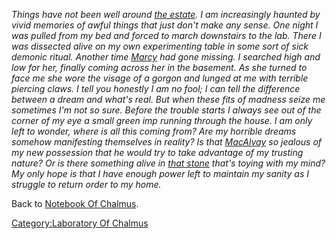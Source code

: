 *Things have not been well around [the
estate](:Category:Laboratory_Of_Chalmus "wikilink"). I am increasingly
haunted by vivid memories of awful things that just don't make any
sense. One night I was pulled from my bed and forced to march downstairs
to the lab. There I was dissected alive on my own experimenting table in
some sort of sick demonic ritual. Another time
[Marcy](Maid_Marcy "wikilink") had gone missing. I searched high and low
for her, finally coming across her in the basement. As she turned to
face me she wore the visage of a gorgon and lunged at me with terrible
piercing claws. I tell you honestly I am no fool; I can tell the
difference between a dream and what's real. But when these fits of
madness seize me sometimes I'm not so sure. Before the trouble starts I
always see out of the corner of my eye a small green imp running through
the house. I am only left to wonder, where is all this coming from? Are
my horrible dreams somehow manifesting themselves in reality? Is that
[MacAlvay](Simon_MacAlvay "wikilink") so jealous of my new possession
that he would try to take advantage of my trusting nature? Or is there
something alive in [that stone](Small_Grey_Stone "wikilink") that's
toying with my mind? My only hope is that I have enough power left to
maintain my sanity as I struggle to return order to my home.*

Back to [Notebook Of Chalmus](Notebook_Of_Chalmus "wikilink").

[Category:Laboratory Of
Chalmus](Category:Laboratory_Of_Chalmus "wikilink")
